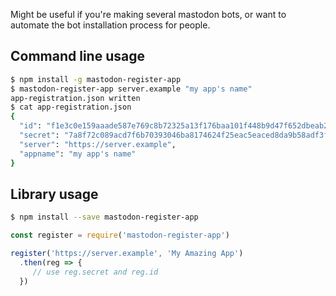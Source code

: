 Might be useful if you're making several mastodon bots, or want to automate the bot installation process for people.

## Command line usage

```sh
$ npm install -g mastodon-register-app
$ mastodon-register-app server.example "my app's name"
app-registration.json written
$ cat app-registration.json
{
  "id": "f1e3c0e159aaade587e769c8b72325a13f176baa101f448b9d47f652dbeab2b1",
  "secret": "7a8f72c089acd7f6b70393046ba8174624f25eac5eaced8da9b58adf3fa3f470",
  "server": "https://server.example",
  "appname": "my app's name"
}
```

## Library usage


```sh
$ npm install --save mastodon-register-app
```

```js
const register = require('mastodon-register-app')

register('https://server.example', 'My Amazing App')
  .then(reg => {
     // use reg.secret and reg.id
  })
```
